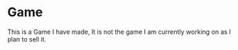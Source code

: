 # Game
This is a Game I have made, It is not the game I am currently working on as I plan to sell it.
